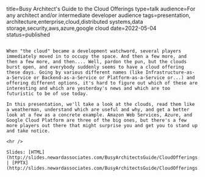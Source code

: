 title=Busy Architect's Guide   to the Cloud Offerings
type=talk
audience=For any architect and/or intermediate developer audience
tags=presentation, architecture,enterprise,cloud,distributed systems,data storage,security,aws,azure,google cloud
date=2022-05-04
status=published
~~~~~~

When "the cloud" became a development watchword, several players immediately moved in to occupy the space. And then a few more, and then a few more, and then.... Well, pardon the pun, but the clouds burst open, and everybody suddenly seems to have a cloud offering these days. Going by various different names (like Infrastructure-as-a-Service or Backend-as-a-Service or Platform-as-a-Service or...) and offering different options, it's hard to figure out which of these are interesting and which are yesterday's news and which are too futuristic to be of use today.

In this presentation, we'll take a look at the clouds, read them like a weatherman, understand which are useful and why, and get a better look at a few as a concrete example. Amazon Web Services, Azure, and Google Cloud Platform are three of the big ones, but there's a few more players out there that might surprise you and get you to stand up and take notice.
    
<hr />

Slides: [HTML](http://slides.newardassociates.com/BusyArchitectsGuide/CloudOfferings.html) | [PPTX](http://slides.newardassociates.com/BusyArchitectsGuide/CloudOfferings.pptx)
